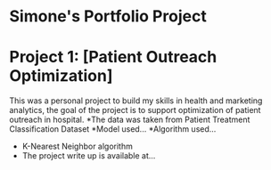 # Simone's Portfolio Project

# Project 1: [Patient Outreach Optimization]
This was a personal project to build my skills in health and marketing analytics, the goal of the project is to support optimization of patient outreach in hospital.
*The data was taken from Patient Treatment Classification Dataset
*Model used...
*Algorithm used...
* K-Nearest Neighbor algorithm
* The project write up is available at...

